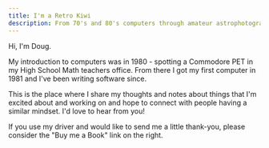 ```yaml
---
title: I'm a Retro Kiwi
description: From 70's and 80's computers through amateur astrophotography to FPGA design and software drivers, I've been playing with computers and software since 1981.
---
```

Hi, I'm Doug.

My introduction to computers was in 1980 - spotting a Commodore PET in my High School Math teachers office. From there I got my first computer in 1981 and I've been writing software since.

This is the place where I share my thoughts and notes about things that I'm
excited about and working on and hope to connect with people having a similar
mindset. I'd love to hear from you!

If you use my driver and would like to send me a little thank-you, please consider the "Buy me a Book" link on the right.